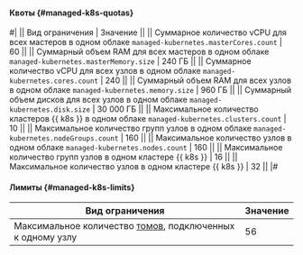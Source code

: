 #### Квоты {#managed-k8s-quotas}

#|
|| Вид ограничения | Значение ||
|| Суммарное количество vCPU для всех мастеров в одном облаке
`managed-kubernetes.masterCores.count` | 60 ||
|| Суммарный объем RAM для всех мастеров в одном облаке
`managed-kubernetes.masterMemory.size` | 240 ГБ ||
|| Суммарное количество vCPU для всех узлов в одном облаке 
`managed-kubernetes.cores.count` | 240 ||
|| Суммарный объем RAM для всех узлов в одном облаке 
`managed-kubernetes.memory.size` | 960 ГБ ||
|| Суммарный объем дисков для всех узлов в одном облаке 
`managed-kubernetes.disk.size` | 30 000 ГБ ||
|| Максимальное количество кластеров {{ k8s }} в одном облаке 
`managed-kubernetes.clusters.count` | 10 ||
|| Максимальное количество групп узлов в одном облаке 
`managed-kubernetes.nodeGroups.count` | 160 ||
|| Максимальное количество узлов в одном облаке 
`managed-kubernetes.nodes.count` | 160 ||
|| Максимальное количество групп узлов в одном кластере {{ k8s }} | 16 ||
|| Максимальное количество узлов в одном кластере {{ k8s }} | 32 ||
|#


#### Лимиты {#managed-k8s-limits}

Вид ограничения | Значение
--- | ---
Максимальное количество [томов](../managed-kubernetes/concepts/volume.md), подключенных к одному узлу | 56